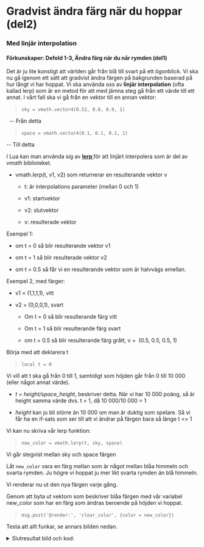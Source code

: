 # Gradvist ändra färg när du hoppar (del2)

### Med linjär interpolation

#### Förkunskaper: Defold 1-3, Ändra färg när du når rymden (del1)

Det är ju lite konstigt att världen går från blå till svart på ett ögonblick. Vi ska nu gå igenom ett sätt att gradvist ändra färgen på bakgrunden baserad på hur långt vi har hoppat. Vi ska använda oss av **linjär interpolation** (ofta kallad lerp) som är en metod för att med jämna steg gå från ett värde till ett annat. I vårt fall ska vi gå från en vektor till en annan vektor:

>   `sky = vmath.vector4(0.52, 0.8, 0.9, 1)` 

   -- Från detta 

>   `space = vmath.vector4(0.1, 0.1, 0.1, 1)` 

 -- Till detta

I Lua kan man använda sig av [**<u>lerp </u>**](https://defold.com/ref/vmath/#vmath.lerp:t-v1-v2)för att linjärt interpolera som är del av *vmath* biblioteket.

-   vmath.lerp(t, v1, v2) som returnerar en resulterande vektor v

    -   t: är interpolations parameter (mellan 0 och 1)

    -   v1: startvektor

    -   v2: slutvektor

    -   v: resulterade vektor

Exempel 1:

-   om t = 0 så blir resulterande vektor v1

-   om t = 1 så blir resulterade vektor v2

-   om t = 0.5 så får vi en resulterande vektor som är halvvägs emellan.

Exempel 2, med färger:

-   v1 = (1,1,1,1), vitt

-   v2 = (0,0,0,1), svart

    -   Om t = 0 så blir resulterande färg vitt

    -   Om t = 1 så blir resulterande färg svart

    -   om t = 0.5 så blir resulterande färg grått, v =  (0.5, 0.5, 0.5, 1)

Börja med att deklarera t
> `local t = 0`

Vi vill att t ska gå från 0 till 1, samtidigt som höjden går från 0 till 10 000 (eller något annat värde). 

-   *t = height/space_heigh*t, beskriver detta. När vi har 10 000 poäng, så är height samma värde dvs. t = 1, då 10 000/10 000 = 1

-   *height* kan ju bli större än 10 000 om man är duktig som spelare. Så vi får ha en if-sats som ser till att vi ändrar på färgen bara så länge t \<= 1

Vi kan nu skriva vår lerp funktion:

>`new_color = vmath.lerp(t, sky, space)` 

Vi går stegvist mellan sky och space färgen

Låt `new_color` vara en färg mellan som är något mellan blåa himmeln och svarta rymden. Ju högre vi hoppat ju mer likt svarta rymden än blå himmeln.

Vi renderar nu ut den nya färgen varje gång. 

Genom att byta ut vektorn som beskriver blåa färgen med vår variabel new_color som har en färg som ändras beroende på höjden vi hoppat. 

> `msg.post('@render:', 'clear_color', {color = new_color})`

Testa att allt funkar, se annars bilden nedan.

<details>
<summary>Slutresultat bild och kod:
</summary>

<img src="./media/byta_bakgrund_del2/media/image1.png" style="width:6.27083in;height:3.44444in" />

`background_changer.script`

    local sky = vmath.vector4(0.52, 0.8, 0.9, 1)	-- Vår blåa färg
    local space = vmath.vector4(0.1, 0.1, 0.1, 1)   -- Nästan helt svart färg
    local space_height = 10000						
    local height = 0
    local t = 0

    function init(self)
        msg.post('@render:', 'clear_color', {color = sky})
    end

    function on_message(self, message_id, message, sender)
        if message_id == hash('y_position') then 
                height = message.points 
                if (t < 1) then -- t går mellan 0 och 1 för lerp
                    t = height/space_height
                new_color = vmath.lerp(t, sky, space) -- vi går stegvist mellan sky och space färgen
                msg.post('@render:', 'clear_color', {color = new_color})
            end
        end
    end
</details>